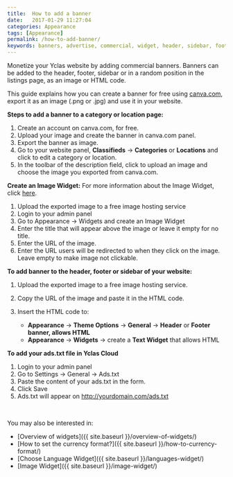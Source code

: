 ```yaml
---
title:  How to add a banner
date:   2017-01-29 11:27:04
categories: Appearance
tags: [Appearance]
permalink: /how-to-add-banner/
keywords: banners, advertise, commercial, widget, header, sidebar, footer, adsense, ads.txt, adstxt
---
```

Monetize your Yclas website by adding commercial banners. Banners can be added to the header, footer, sidebar or in a random position in the listings page, as an image or HTML code.

This guide explains how you can create a banner for free using [canva.com](https://www.canva.com/), export it as an image (.png or .jpg) and use it in your website.

**Steps to add a banner to a category or location page:**

1. Create an account on canva.com, for free.
2. Upload your image and create the banner in canva.com panel.
3. Export the banner as image.
4. Go to your website panel, **Classifieds** -> **Categories** or **Locations** and click to edit a category or location.
5. In the toolbar of the description field, click to upload an image and choose the image you exported from canva.com.  

**Create an Image Widget:**
For more information about the Image Widget, click [here](//docs.yclas.com/image-widget/).

1. Upload the exported image to a free image hosting service
2. Login to your admin panel
3. Go to Appearance -> Widgets and create an Image Widget
4. Enter the title that will appear above the image or leave it empty for no title.
5. Enter the URL of the image.
6. Enter the URL users will be redirected to when they click on the image. Leave empty to make image not clickable.

**To add banner to the header, footer or sidebar of your website:** 

1. Upload the exported image to a free image hosting service.
2. Copy the URL of the image and paste it in the HTML code.
3. Insert the HTML code to:

    - **Appearance** -> **Theme Options** -> **General** -> **Header** or **Footer banner, allows HTML**
    - **Appearance** -> **Widgets** -> create a **Text Widget** that allows HTML


**To add your ads.txt file in Yclas Cloud**

1. Login to your admin panel
2. Go to Settings -> General -> Ads.txt
3. Paste the content of your ads.txt in the form. 
4. Click Save
5. Ads.txt will appear on http://yourdomain.com/ads.txt

<br>

You may also be interested in:

* [Overview of widgets]({{ site.baseurl }}/overview-of-widgets/)
* [How to set the currency format?]({{ site.baseurl }}/how-to-currency-format/)
* [Choose Language Widget]({{ site.baseurl }}/languages-widget/)
* [Image Widget]({{ site.baseurl }}/image-widget/)
